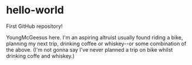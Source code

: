 # hello-world
First GitHub repository! 

YoungMcGeesus here. I'm an aspiring altruist usually found riding a bike, planning my next trip, drinking coffee or whiskey--or some combination of the above. (I'm not gonna say I've never planned a trip on bike whilst drinking coffe and whiskey.) 
